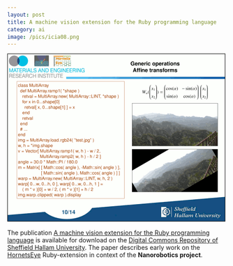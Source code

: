```yaml
---
layout: post
title: A machine vision extension for the Ruby programming language
category: ai
image: /pics/icia08.png
---
```


<span class="center"><a href="http://www.slideshare.net/wedesoft/icia08-foils"><img src="/pics/icia08.png" width="500" alt=""/></a></span>

The publication [A machine vision extension for the Ruby programming language][1] is available for download on the [Digital Commons Repository of Sheffield Hallam University][2]. The paper describes early work on the [HornetsEye][3] Ruby-extension in context of the **Nanorobotics project**.

[1]: http://shura.shu.ac.uk/952/
[2]: http://shura.shu.ac.uk/
[3]: http://www.wedesoft.de/hornetseye-api/
